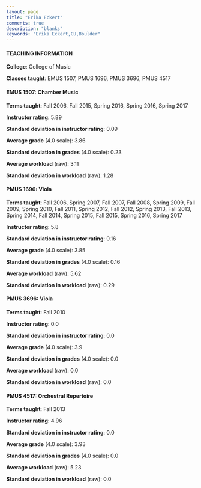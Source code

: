 ```yaml
---
layout: page
title: "Erika Eckert" 
comments: true
description: "blanks"
keywords: "Erika Eckert,CU,Boulder"
---
```

<head>
<script src="https://ajax.googleapis.com/ajax/libs/jquery/2.1.3/jquery.min.js"></script>
<script src="https://dl.dropboxusercontent.com/s/pc42nxpaw1ea4o9/highcharts.js?dl=0"></script>
<!-- <script src="../assets/js/highcharts.js"></script> -->
<style type="text/css">@font-face {
	font-family: "Bebas Neue";
	src: url(https://www.filehosting.org/file/details/544349/BebasNeue Regular.otf) format("opentype");
	}
	h1.Bebas { 
		font-family: "Bebas Neue", Verdana, Tahoma;
	}
</style>
</head>
	   
#### TEACHING INFORMATION

**College**: College of Music

**Classes taught**: EMUS 1507, PMUS 1696, PMUS 3696, PMUS 4517

#### EMUS 1507: Chamber Music

**Terms taught**: Fall 2006, Fall 2015, Spring 2016, Spring 2016, Spring 2017

**Instructor rating**: 5.89

**Standard deviation in instructor rating**: 0.09

**Average grade** (4.0 scale): 3.86

**Standard deviation in grades** (4.0 scale): 0.23

**Average workload** (raw): 3.11

**Standard deviation in workload** (raw): 1.28

#### PMUS 1696: Viola

**Terms taught**: Fall 2006, Spring 2007, Fall 2007, Fall 2008, Spring 2009, Fall 2009, Spring 2010, Fall 2011, Spring 2012, Fall 2012, Spring 2013, Fall 2013, Spring 2014, Fall 2014, Spring 2015, Fall 2015, Spring 2016, Spring 2017

**Instructor rating**: 5.8

**Standard deviation in instructor rating**: 0.16

**Average grade** (4.0 scale): 3.85

**Standard deviation in grades** (4.0 scale): 0.16

**Average workload** (raw): 5.62

**Standard deviation in workload** (raw): 0.29

#### PMUS 3696: Viola

**Terms taught**: Fall 2010

**Instructor rating**: 0.0

**Standard deviation in instructor rating**: 0.0

**Average grade** (4.0 scale): 3.9

**Standard deviation in grades** (4.0 scale): 0.0

**Average workload** (raw): 0.0

**Standard deviation in workload** (raw): 0.0

#### PMUS 4517: Orchestral Repertoire

**Terms taught**: Fall 2013

**Instructor rating**: 4.96

**Standard deviation in instructor rating**: 0.0

**Average grade** (4.0 scale): 3.93

**Standard deviation in grades** (4.0 scale): 0.0

**Average workload** (raw): 5.23

**Standard deviation in workload** (raw): 0.0

